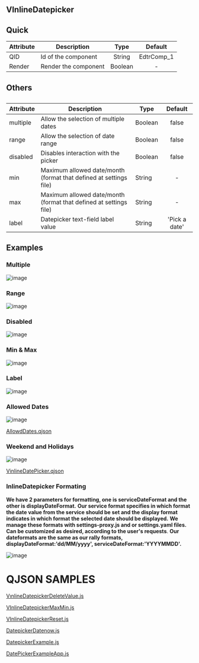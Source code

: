 ## VInlineDatepicker

## Quick

| Attribute | Description          |  Type   |  Default   |
| --------- | -------------------- | :-----: | :--------: |
| QID       | Id of the component  | String  | EdtrComp_1 |
| Render    | Render the component | Boolean |     -      |

## Others

## 

| Attribute | Description                                                  | Type    |    Default    |
| --------- | ------------------------------------------------------------ | ------- | :-----------: |
| multiple  | Allow the selection of multiple dates                        | Boolean |     false     |
| range     | Allow the selection of date range                            | Boolean |     false     |
| disabled  | Disables interaction with the picker                         | Boolean |     false     |
| min       | Maximum allowed date/month (format that defined at settings file) | String  |       -       |
| max       | Maximum allowed date/month (format that defined at settings file) | String  |       -       |
| label     | Datepicker text-field label value                            | String  | 'Pick a date' |



## Examples

### Multiple

![image](https://cdn.softtech.com.tr/ngsp-quick/nemo/dev/mdImages/VInlineDatePicker/VInlineDatePicker-1.png)


### Range

![image](https://cdn.softtech.com.tr/ngsp-quick/nemo/dev/mdImages/VInlineDatePicker/VInlineDatePicker-2.png)


### Disabled

![image](https://cdn.softtech.com.tr/ngsp-quick/nemo/dev/mdImages/VInlineDatePicker/VInlineDatePicker-3.png)



### Min &  Max

![image](https://cdn.softtech.com.tr/ngsp-quick/nemo/dev/mdImages/VInlineDatePicker/VInlineDatePicker-4.png)



### Label

![image](https://cdn.softtech.com.tr/ngsp-quick/nemo/dev/mdImages/VInlineDatePicker/VInlineDatePicker-5.png)



### Allowed Dates

![image](https://cdn.softtech.com.tr/ngsp-quick/nemo/dev/mdImages/VInlineDatePicker/VInlineDatePicker-6.jpg)


[AllowdDates.qjson](https://cdn.softtech.com.tr/ngsp-quick/nemo/dev/mdScripts/VInlineDatePicker/AllowdDates.qjson)


### Weekend and Holidays 

![image](https://cdn.softtech.com.tr/ngsp-quick/nemo/dev/mdImages/VInlineDatePicker/VInlineDatePicker-7.jpg)


[VinlineDatePicker.qjson](https://cdn.softtech.com.tr/ngsp-quick/nemo/dev/mdScripts/VInlineDatePicker/VinlineDatePicker.qjson)


### InlineDatepicker Formating

**We have 2 parameters for formatting, one is serviceDateFormat and the other is displayDateFormat.**
**Our service format specifies in which format the date value from the service should be set and the display format indicates in which format the selected date should be displayed.** **We manage these formats with settings-proxy.js and or settings.yaml files.** **Can be customized as desired, according to the user's requests**. **Our dateformats are the same as our rally formats, displayDateFormat:'dd/MM/yyyy',  serviceDateFormat:'YYYYMMDD'.**


![image](https://cdn.softtech.com.tr/ngsp-quick/nemo/dev/mdImages/VInlineDatePicker/VInlineDatePicker-8.png)


# QJSON SAMPLES

[VınlineDatepickerDeleteValue.js](uploads/c2139f9fe211c9bec35c22519644a7e9/VınlineDatepickerDeleteValue.js)

[VInlineDatepickerMaxMin.js](uploads/604132f63a776c420665694af2e83bf6/VInlineDatepickerMaxMin.js)

[VInlineDatepickerReset.js](uploads/41fc7b5cad2d4e0d499b58681b41f378/VInlineDatepickerReset.js)

[DatepickerDatenow.js](uploads/2fc63d5f866188c6bb233df87cafbd69/DatepickerDatenow.js)

[DatepickerExample.js](https://cdn.softtech.com.tr/ngsp-quick/nemo/dev/mdScripts/VInlineDatePicker/VinlineDatePicker.qjson)

[DatePickerExampleApp.js](uploads/7c670e224d887743088c48fe83ad086a/DatePickerExampleApp.js)
